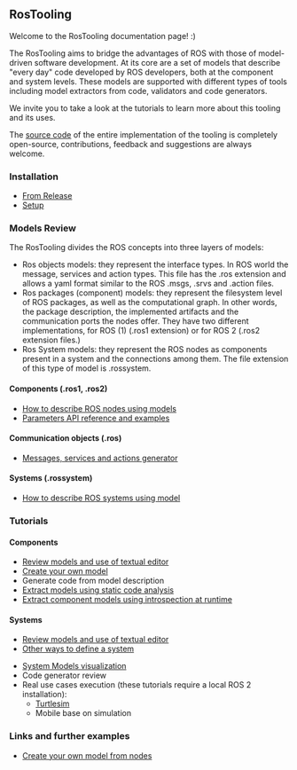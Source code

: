 ## RosTooling

Welcome to the RosTooling documentation page! :)

The RosTooling aims to bridge the advantages of ROS with those of model-driven software development. At its core are a set of models that describe "every day" code developed by ROS developers, both at the component and system levels. These models are supported with different types of tools including model extractors from code, validators and code generators.

We invite you to take a look at the tutorials to learn more about this tooling and its uses.

The [source code](https://github.com/ipa320/RosTooling) of the entire implementation of the tooling is completely open-source, contributions, feedback and suggestions are always welcome. 

### Installation

- [From Release](docu/Installation.md#option-1-using-the-release-version-recommended)
- [Setup](docu/Environment_setup.md#1-switch-to-the-ros-developer-perspective)

### Models Review

The RosTooling divides the ROS concepts into three layers of models:

- Ros objects models: they represent the interface types. In ROS world the message, services and action types. This file has the .ros extension and allows a yaml format similar to the ROS .msgs, .srvs and .action files.
- Ros packages (component) models: they represent the filesystem level of ROS packages, as well as the computational graph. In other words, the package description, the implemented artifacts and the communication ports the nodes offer. They have two different implementations, for ROS (1) (.ros1 extension) or for ROS 2 (.ros2 extension files.) 
- Ros System models: they represent the ROS nodes as components present in a system and the connections among them. The file extension of this type of model is .rossystem.

#### Components (.ros1, .ros2)

- [How to describe ROS nodes using models](docu/RosModelDescription.md)
- [Parameters API reference and examples](docu/ParametersAPI.md)

#### Communication objects (.ros)
- [Messages, services and actions generator](docu/NewCommunicationObjects.md)

#### Systems (.rossystem)
- [How to describe ROS systems using model](docu/RosSystemModelDescription.md)

### Tutorials

#### Components

- [Review models and use of textual editor](docu/LearnRosModels.md)
- [Create your own model](docu/CreateYourModel.md)
- Generate code from model description
- [Extract models using static code analysis](docu/StaticCodeAnalyis.md)
- [Extract component models using introspection at runtime](docu/ros2model.md)

#### Systems

- [Review models and use of textual editor](docu/LearnRosSystemModels.md)
- [Other ways to define a system](docu/LearnRosSystemModels2.md)
<!-- - [Create your own model from nodes](docu/Example_PubSub.md) -->
- [System Models visualization](docu/SystemModelsVisualization.md)
- Code generator review
- Real use cases execution (these tutorials require a local ROS 2 installation):
  - [Turtlesim](docu/Example_Turtlesim.md)
  - Mobile base on simulation

### Links and further examples

- [Create your own model from nodes](docu/Example_PubSub.md)

